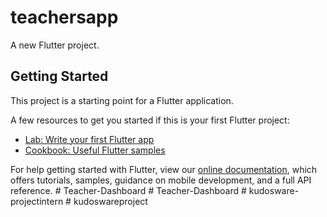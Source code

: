 # teachersapp

A new Flutter project.

## Getting Started

This project is a starting point for a Flutter application.

A few resources to get you started if this is your first Flutter project:

- [Lab: Write your first Flutter app](https://flutter.dev/docs/get-started/codelab)
- [Cookbook: Useful Flutter samples](https://flutter.dev/docs/cookbook)

For help getting started with Flutter, view our
[online documentation](https://flutter.dev/docs), which offers tutorials,
samples, guidance on mobile development, and a full API reference.
#   T e a c h e r - D a s h b o a r d  
 #   T e a c h e r - D a s h b o a r d  
 #   k u d o s w a r e - p r o j e c t i n t e r n  
 #   k u d o s w a r e p r o j e c t  
 